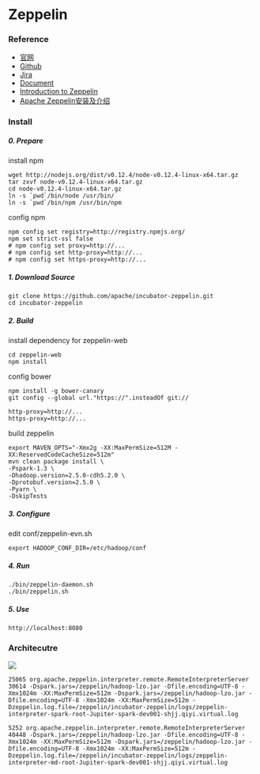 # Zeppelin

### Reference
- [官网](https://zeppelin.incubator.apache.org/)
- [Github](https://github.com/apache/incubator-zeppelin)
- [Jira](https://issues.apache.org/jira/browse/ZEPPELIN/?selectedTab=com.atlassian.jira.jira-projects-plugin:roadmap-panel)
- [Document](http://zeppelin.incubator.apache.org/docs/index.html)
- [Introduction to Zeppelin](http://events.linuxfoundation.org/sites/events/files/slides/Zeppelin_ApacheCon2015_0.pdf)
- [Apache Zeppelin安装及介绍](http://blog.csdn.net/pelick/article/details/45934993)

### Install
##### 0. Prepare
install npm
```
wget http://nodejs.org/dist/v0.12.4/node-v0.12.4-linux-x64.tar.gz
tar zxvf node-v0.12.4-linux-x64.tar.gz
cd node-v0.12.4-linux-x64.tar.gz
ln -s `pwd`/bin/node /usr/bin/
ln -s `pwd`/bin/npm /usr/bin/npm
```

config npm
```
npm config set registry=http://registry.npmjs.org/
npm set strict-ssl false
# npm config set proxy=http://...
# npm config set http-proxy=http://...
# npm config set https-proxy=http://...
```

##### 1. Download Source
```
git clone https://github.com/apache/incubator-zeppelin.git
cd incubator-zeppelin
```

##### 2. Build
install dependency for zeppelin-web
```
cd zeppelin-web
npm install
```

config bower
```
npm install -g bower-canary
git config --global url."https://".insteadOf git://

http-proxy=http://...
https-proxy=http://...
```

build zeppelin
```
export MAVEN_OPTS="-Xmx2g -XX:MaxPermSize=512M -XX:ReservedCodeCacheSize=512m"
mvn clean package install \
-Pspark-1.3 \
-Dhadoop.version=2.5.0-cdh5.2.0 \
-Dprotobuf.version=2.5.0 \
-Pyarn \
-DskipTests
```

##### 3. Configure
edit conf/zeppelin-evn.sh
```
export HADOOP_CONF_DIR=/etc/hadoop/conf
```

##### 4. Run
```
./bin/zeppelin-daemon.sh
./bin/zeppelin.sh
```

##### 5. Use
```
http://localhost:8080
```

### Architecutre

![](http://zeppelin.incubator.apache.org/assets/themes/zeppelin/img/interpreter.png)

```
25065 org.apache.zeppelin.interpreter.remote.RemoteInterpreterServer 30614 -Dspark.jars=/zeppelin/hadoop-lzo.jar -Dfile.encoding=UTF-8 -Xmx1024m -XX:MaxPermSize=512m -Dspark.jars=/zeppelin/hadoop-lzo.jar -Dfile.encoding=UTF-8 -Xmx1024m -XX:MaxPermSize=512m -Dzeppelin.log.file=/zeppelin/incubator-zeppelin/logs/zeppelin-interpreter-spark-root-Jupiter-spark-dev001-shjj.qiyi.virtual.log

5252 org.apache.zeppelin.interpreter.remote.RemoteInterpreterServer 40448 -Dspark.jars=/zeppelin/hadoop-lzo.jar -Dfile.encoding=UTF-8 -Xmx1024m -XX:MaxPermSize=512m -Dspark.jars=/zeppelin/hadoop-lzo.jar -Dfile.encoding=UTF-8 -Xmx1024m -XX:MaxPermSize=512m -Dzeppelin.log.file=/zeppelin/incubator-zeppelin/logs/zeppelin-interpreter-md-root-Jupiter-spark-dev001-shjj.qiyi.virtual.log
```
